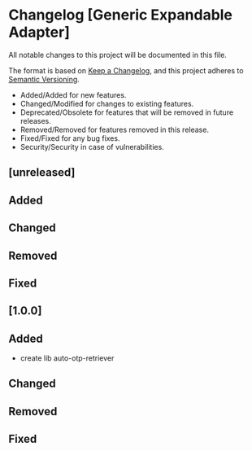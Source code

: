 # Changelog [Generic Expandable Adapter]
All notable changes to this project will be documented in this file.

The format is based on [Keep a Changelog](https://keepachangelog.com/en/1.0.0/),
and this project adheres to [Semantic Versioning](https://semver.org/spec/v2.0.0.html).

- Added/Added for new features.
- Changed/Modified for changes to existing features.
- Deprecated/Obsolete for features that will be removed in future releases.
- Removed/Removed for features removed in this release.
- Fixed/Fixed for any bug fixes.
- Security/Security in case of vulnerabilities.

## [unreleased]

## Added

## Changed

## Removed

## Fixed

## [1.0.0]

## Added
- create lib auto-otp-retriever

## Changed

## Removed

## Fixed